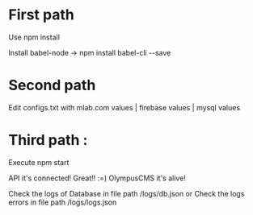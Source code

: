 # First path 
 Use npm install

 Install babel-node -> npm install babel-cli --save

# Second path  
Edit configs.txt with mlab.com values | firebase values | mysql values

# Third path :
Execute npm start

API it's connected! Great!! :=) OlympusCMS it's alive!

Check the logs of Database in file path /logs/db.json or Check the logs errors in file path /logs/logs.json
